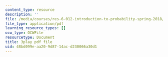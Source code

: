 ```yaml
---
content_type: resource
description: ''
file: /media/courses/res-6-012-introduction-to-probability-spring-2018/48bd099eaa209d8714acd230066a30d1_6UMv4vb4y7c.pdf
file_type: application/pdf
learning_resource_types: []
ocw_type: OCWFile
resourcetype: Document
title: 3play pdf file
uid: 48bd099e-aa20-9d87-14ac-d230066a30d1
---
```

